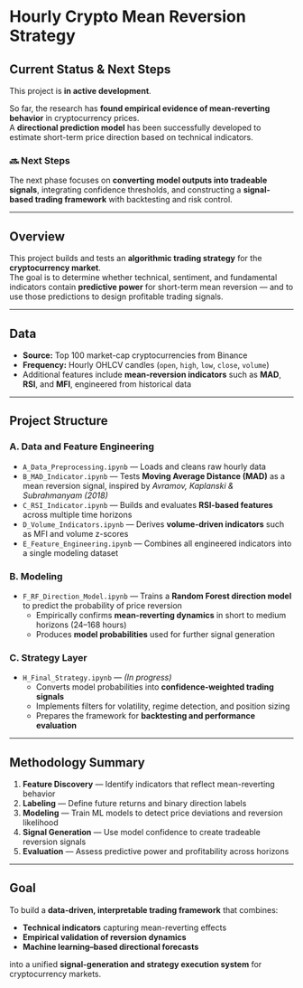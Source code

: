 # Hourly Crypto Mean Reversion Strategy

## Current Status & Next Steps

This project is **in active development**.

So far, the research has **found empirical evidence of mean-reverting behavior** in cryptocurrency prices.  
A **directional prediction model** has been successfully developed to estimate short-term price direction based on technical indicators.  

### 🔜 Next Steps
The next phase focuses on **converting model outputs into tradeable signals**, integrating confidence thresholds, and constructing a **signal-based trading framework** with backtesting and risk control.

---

## Overview

This project builds and tests an **algorithmic trading strategy** for the **cryptocurrency market**.  
The goal is to determine whether technical, sentiment, and fundamental indicators contain **predictive power** for short-term mean reversion — and to use those predictions to design profitable trading signals.

---

## Data

- **Source:** Top 100 market-cap cryptocurrencies from Binance  
- **Frequency:** Hourly OHLCV candles (`open`, `high`, `low`, `close`, `volume`)  
- Additional features include **mean-reversion indicators** such as **MAD**, **RSI**, and **MFI**, engineered from historical data

---

## Project Structure

### **A. Data and Feature Engineering**

- `A_Data_Preprocessing.ipynb` — Loads and cleans raw hourly data  
- `B_MAD_Indicator.ipynb` — Tests **Moving Average Distance (MAD)** as a mean reversion signal, inspired by *Avramov, Kaplanski & Subrahmanyam (2018)*  
- `C_RSI_Indicator.ipynb` — Builds and evaluates **RSI-based features** across multiple time horizons  
- `D_Volume_Indicators.ipynb` — Derives **volume-driven indicators** such as MFI and volume z-scores  
- `E_Feature_Engineering.ipynb` — Combines all engineered indicators into a single modeling dataset

### **B. Modeling**

- `F_RF_Direction_Model.ipynb` — Trains a **Random Forest direction model** to predict the probability of price reversion  
  - Empirically confirms **mean-reverting dynamics** in short to medium horizons (24–168 hours)  
  - Produces **model probabilities** used for further signal generation

### **C. Strategy Layer**

- `H_Final_Strategy.ipynb` — *(In progress)*  
  - Converts model probabilities into **confidence-weighted trading signals**  
  - Implements filters for volatility, regime detection, and position sizing  
  - Prepares the framework for **backtesting and performance evaluation**

---

## Methodology Summary

1. **Feature Discovery** — Identify indicators that reflect mean-reverting behavior  
2. **Labeling** — Define future returns and binary direction labels  
3. **Modeling** — Train ML models to detect price deviations and reversion likelihood  
4. **Signal Generation** — Use model confidence to create tradeable reversion signals  
5. **Evaluation** — Assess predictive power and profitability across horizons

---

## Goal

To build a **data-driven, interpretable trading framework** that combines:

- **Technical indicators** capturing mean-reverting effects  
- **Empirical validation of reversion dynamics**  
- **Machine learning–based directional forecasts**

into a unified **signal-generation and strategy execution system** for cryptocurrency markets.
